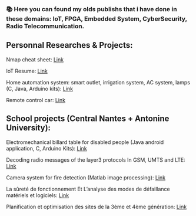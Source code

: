 
### 📚 Here you can found my olds publishs that i have done in these domains: IoT, FPGA, Embedded System, CyberSecurity, Radio Telecommunication.

## Personnal Researches & Projects:

  Nmap cheat sheet: [Link](https://www.scribd.com/document/448607461/Nmap-Cheat-Sheet)
  
  IoT Resume: [Link](https://www.scribd.com/document/405623548/IoT-resume)
  
  Home automation system: smart outlet, irrigation system, AC system, lamps  (C, Java, Arduino kits): [Link](https://www.youtube.com/watch?v=QLqHIe0b0QI)
  
  Remote control car: [Link]( https://www.youtube.com/watch?v=g5nBIqvin1o)
   
## School projects (Central Nantes + Antonine University):

  Electromechanical billard table for disabled people  (Java android application, C, Arduino Kits): [Link](https://www.youtube.com/watch?v=8rKsrSCCWYEl)
  
  Decoding radio messages of the layer3 protocols In GSM, UMTS and LTE: [Link](https://www.scribd.com/document/360213237/Decoding-radio-messages-of-the-layer3-protocols-In-GSM-UMTS-and-LTE-Networks)
  
  Camera system for fire detection  (Matlab image processing): [Link](https://www.scribd.com/document/360524657/Fire-detection-using-MATALB-image-processing)
  
  La sûreté de fonctionnement Et L’analyse des modes de défaillance matériels et logiciels: [Link](https://www.scribd.com/document/360213384/La-surete-de-fonctionnement-Et-L-analyse-des-modes-de-defaillance-materiels-et-logiciels)  
  
  Planification et optimisation des sites de la 3ème et 4ème génération: [Link](https://www.scribd.com/document/269895065/Planification-et-optimisation-des-sites-de-la-3eme-et-4eme-generation)
